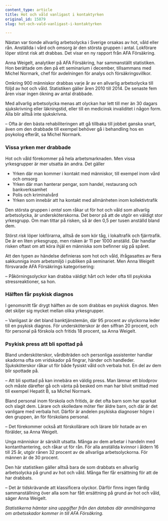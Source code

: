 ```yaml
---
content_type: article
title: Hot och våld vanligast i kontaktyrken
original_id: 15879
slug: hot-och-vald-vanligast-i-kontaktyrken

---
```


Nästan var tionde allvarlig arbetsolycka i Sverige orsakas av hot, våld eller rån. Anställda i vård och omsorg är den största gruppen i antal. Lokförare löper störst risk att drabbas. Det visar en ny rapport från AFA Försäkring.

Anna Weigelt, analytiker på AFA Försäkring, har sammanställt statistiken. Hon berättade om den på ett seminarium i december, tillsammans med Michel Normark, chef för avdelningen för analys och försäkringsvillkor.

Omkring 900 människor drabbas varje år av en allvarlig arbetsolycka till följd av hot och våld. Statistiken gäller åren 2010 till 2014. De senaste fem åren visar ingen ökning av antal drabbade.

Med allvarlig arbetsolycka menas att olyckan har lett till mer än 30 dagars sjukskrivning eller läkningstid, eller till en medicinsk invaliditet i någon form. Alla blir alltså inte sjukskrivna.

– Ofta är den bästa rehabiliteringen att gå tillbaka till jobbet ganska snart, även om den drabbade till exempel behöver gå i behandling hos en psykolog efteråt, sa Michel Normark.

### Vissa yrken mer drabbade

Hot och våld förekommer på hela arbetsmarknaden. Men vissa yrkesgrupper är mer utsatta än andra. Det gäller

*   Yrken där man kommer i kontakt med människor, till exempel inom vård och omsorg
*   Yrken där man hanterar pengar, som handel, restaurang och bankverksamhet
*   Polis och kriminalvård
*   Yrken som innebär att ha kontakt med allmänheten inom kollektivtrafik

Den största gruppen i _antal_ som råkar ut för hot och våld som allvarlig arbetsolycka, är undersköterskorna. Det beror på att de utgör en väldigt stor yrkesgrupp. Om man tittar på risken, så är den 0,5 per tusen anställd bland dem.

Störst _risk_ löper lokförarna, alltså de som kör tåg, i lokaltrafik och fjärrtrafik. De är en liten yrkesgrupp, men risken är 11 per 1000 anställd. Där handlar risken oftast om att köra ihjäl en människa som befinner sig på spåret.

Att den typen av händelse definieras som hot och våld, ifrågasattes av flera sakkunniga inom arbetsmiljö i publiken på seminariet. Men Anna Weigelt försvarade AFA Försäkrings kategorisering:

– Påkörningsolyckor kan drabba väldigt hårt och leder ofta till psykiska stressreaktioner, sa hon.

### Hälften får psykisk diagnos

I genomsnitt får drygt hälften av de som drabbas en psykisk diagnos. Men det skiljer sig mycket mellan olika yrkesgrupper.

– Vanligast är det bland banktjänstemän, där 95 procent av olyckorna leder till en psykisk diagnos. För undersköterskor är den siffran 20 procent, och för personal på förskola och fritids 18 procent, sa Anna Weigelt.

### Psykisk press att bli spottad på

Bland undersköterskor, vårdbiträden och personliga assistenter handlar skadorna ofta om vridskador på fingrar, händer och handleder. Sjuksköterskor råkar ut för både fysiskt våld och verbala hot. En del av dem blir spottade på.

– Att bli spottad på kan innebära en väldig press. Man lämnar ett blodprov och måste därefter gå och vänta på besked om man har blivit smittad med till exempel Hepatit B, sa Michel Normark.

Bland personal inom förskola och fritids, är det ofta barn som har sparkat och slagit dem. Lärare och skolledare möter fler äldre barn, och där är det vanligare med verbala hot. Därför är andelen psykiska diagnoser högre i den gruppen, än för förskolans personal.

– Det förekommer också att förskollärare och lärare blir hotade av en förälder, sa Anna Weigelt.

Unga människor är särskilt utsatta. Många av dem arbetar i handeln med kontanthantering, och råkar ut för rån. För alla anställda kvinnor i åldern 16 till 25 år, utgör rånen 32 procent av de allvarliga arbetsolyckorna. För männen är de 30 procent.

Den här statistiken gäller alltså bara de som drabbats en allvarlig arbetsolycka på grund av hot och våld. Många fler får ersättning för att de har drabbats.

– Det är tidskrävande att klassificera olyckor. Därför finns ingen färdig sammanställning över alla som har fått ersättning på grund av hot och våld, säger Anna Weigelt.

_Statistikerna hämtar sina uppgifter från den databas där anmälningarna om arbetsskador kommer in till AFA Försäkring._

